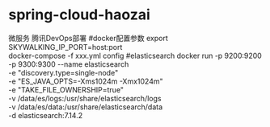 # spring-cloud-haozai
微服务  腾讯DevOps部署
#docker配置参数
export SKYWALKING_IP_PORT=host:port  
docker-compose -f xxx.yml config
#elasticsearch
docker run -p 9200:9200 -p 9300:9300 --name elasticsearch \
-e "discovery.type=single-node" \
-e "ES_JAVA_OPTS=-Xms1024m -Xmx1024m" \
-e "TAKE_FILE_OWNERSHIP=true" \
-v /data/es/logs:/usr/share/elasticsearch/logs \
-v /data/es/data:/usr/share/elasticsearch/data \
-d elasticsearch:7.14.2